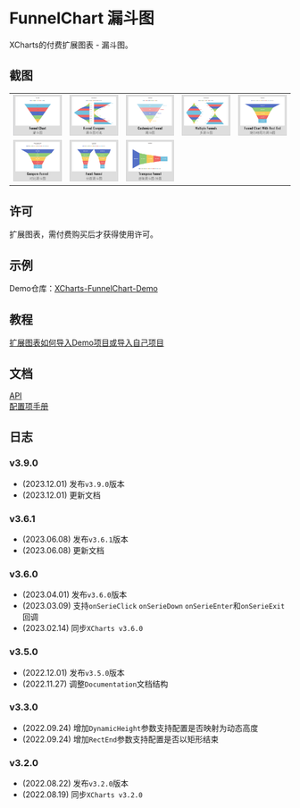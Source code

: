 # FunnelChart 漏斗图

XCharts的付费扩展图表 - 漏斗图。

## 截图

||||||
| :--: | :--: | :--: | :--: | :--: |
|![Funnel01](Documentation~/zh/img/Funnel01.png) |![Funnel02](Documentation~/zh/img/Funnel02.png) |![Funnel03](Documentation~/zh/img/Funnel03.png) |![Funnel04](Documentation~/zh/img/Funnel04.png) |![Funnel05](Documentation~/zh/img/Funnel05.png) |![Funnel06](Documentation~/zh/img/Funnel06.png) |
|![Funnel07](Documentation~/zh/img/Funnel07.png) |![Funnel08](Documentation~/zh/img/Funnel08.png) |![Funnel09](Documentation~/zh/img/Funnel09.png) |

## 许可

扩展图表，需付费购买后才获得使用许可。

## 示例

Demo仓库：[XCharts-FunnelChart-Demo](https://github.com/XCharts-Team/XCharts-FunnelChart-Demo)

## 教程

[扩展图表如何导入Demo项目或导入自己项目](https://github.com/XCharts-Team/XCharts-Demo)

## 文档

[API](Documentation~/zh/api.md)  
[配置项手册](Documentation~/zh/configuration.md)  

## 日志

### v3.9.0

* (2023.12.01) 发布`v3.9.0`版本
* (2023.12.01) 更新文档

### v3.6.1

* (2023.06.08) 发布`v3.6.1`版本
* (2023.06.08) 更新文档

### v3.6.0

* (2023.04.01) 发布`v3.6.0`版本
* (2023.03.09) 支持`onSerieClick` `onSerieDown` `onSerieEnter`和`onSerieExit`回调
* (2023.02.14) 同步`XCharts v3.6.0`

### v3.5.0

* (2022.12.01) 发布`v3.5.0`版本
* (2022.11.27) 调整`Documentation`文档结构

### v3.3.0

* (2022.09.24) 增加`DynamicHeight`参数支持配置是否映射为动态高度
* (2022.09.24) 增加`RectEnd`参数支持配置是否以矩形结束

### v3.2.0

* (2022.08.22) 发布`v3.2.0`版本
* (2022.08.19) 同步`XCharts v3.2.0`

